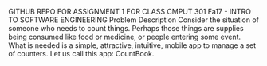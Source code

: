 GITHUB REPO FOR ASSIGNMENT 1 FOR CLASS CMPUT 301 Fa17 - INTRO TO SOFTWARE ENGINEERING
Problem Description
Consider the situation of someone who needs to count things. Perhaps those things are supplies being consumed like food or medicine, or people entering some event. What is needed is a simple, attractive, intuitive, mobile app to manage a set of counters. Let us call this app: CountBook.
